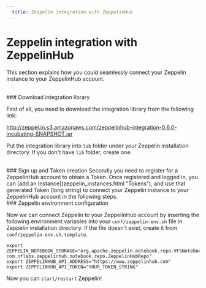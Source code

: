 ```yaml
---
  title: Zeppelin integration with ZeppelinHub
---
```


# Zeppelin integration with ZeppelinHub

This section explains how you could seamlessly connect your Zeppelin instance to your ZeppelinHub account.

<br/>
### Download integration library

First of all, you need to download the integration library from the following link:

http://zeppel.in.s3.amazonaws.com/zeppelinhub-integration-0.6.0-incubating-SNAPSHOT.jar

Put the integration library into `lib` folder under your Zeppelin installation directory.
If you don't have `lib` folder, create one.

<br/>
### Sign up and Token creation
Secondly you need to register for a ZeppelinHub account to obtain a Token. Once registered and logged in, you can [add an Instance](zeppelin_instances.html "Tokens"), and use that generated Token (long string) to connect your Zeppelin instance to your ZeppelinHub account in the following steps.

<br/>
### Zeppelin environment configuration

Now we can connect Zeppelin to your ZeppelinHub account by inserting the following environment variables into your `conf/zeppelin-env.sh` file in Zeppelin installation directory. If the file doesn't exist, create it from `conf/zeppelin-env.sh.template`.

```
export ZEPPELIN_NOTEBOOK_STORAGE="org.apache.zeppelin.notebook.repo.VFSNotebookRepo, com.nflabs.zeppelinhub.notebook.repo.ZeppelinHubRepo"
export ZEPPELINHUB_API_ADDRESS="https://www.zeppelinhub.com"
export ZEPPELINHUB_API_TOKEN="YOUR_TOKEN_STRING"
```
Now you can `start/restart` Zeppelin!
